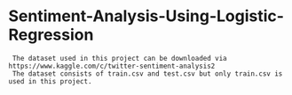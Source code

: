 # Sentiment-Analysis-Using-Logistic-Regression
     The dataset used in this project can be downloaded via https://www.kaggle.com/c/twitter-sentiment-analysis2
     The dataset consists of train.csv and test.csv but only train.csv is used in this project.
